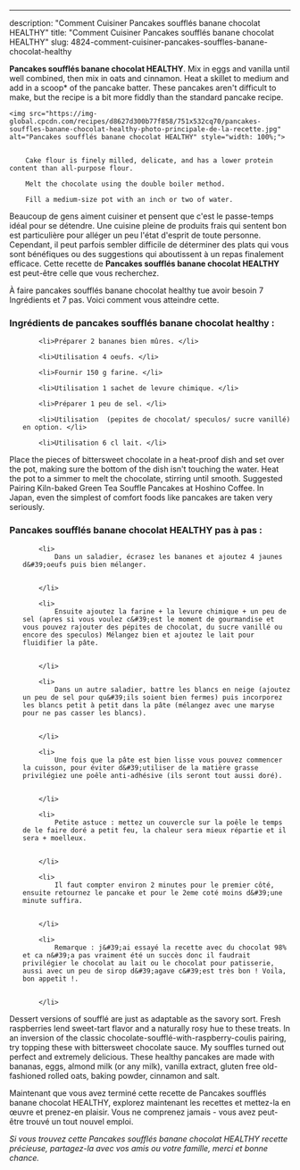 ---
description: "Comment Cuisiner Pancakes soufflés banane chocolat HEALTHY"
title: "Comment Cuisiner Pancakes soufflés banane chocolat HEALTHY"
slug: 4824-comment-cuisiner-pancakes-souffles-banane-chocolat-healthy

<p>
	<strong>Pancakes soufflés banane chocolat HEALTHY</strong>. 
	Mix in eggs and vanilla until well combined, then mix in oats and cinnamon. Heat a skillet to medium and add in a scoop* of the pancake batter. These pancakes aren&#39;t difficult to make, but the recipe is a bit more fiddly than the standard pancake recipe.
</p>
<p>
	
	<img src="https://img-global.cpcdn.com/recipes/d8627d300b77f858/751x532cq70/pancakes-souffles-banane-chocolat-healthy-photo-principale-de-la-recette.jpg" alt="Pancakes soufflés banane chocolat HEALTHY" style="width: 100%;">
	
	
		Cake flour is finely milled, delicate, and has a lower protein content than all-purpose flour.
	
		Melt the chocolate using the double boiler method.
	
		Fill a medium-size pot with an inch or two of water.
	
</p>

Beaucoup de gens aiment cuisiner et pensent que c'est le passe-temps idéal pour se détendre. Une cuisine pleine de produits frais qui sentent bon est particulière pour alléger un peu l'état d'esprit de toute personne. Cependant, il peut parfois sembler difficile de déterminer des plats qui vous sont bénéfiques ou des suggestions qui aboutissent à un repas finalement efficace. Cette recette de <strong> Pancakes soufflés banane chocolat HEALTHY </strong> est peut-être celle que vous recherchez.

<!--inarticleads1-->

À faire pancakes soufflés banane chocolat healthy tue avoir besoin 7 Ingrédients et 7 pas. Voici comment vous atteindre cette.

<h3>Ingrédients de pancakes soufflés banane chocolat healthy :</h3>

<ol>
	
		<li>Préparer 2 bananes bien mûres. </li>
	
		<li>Utilisation 4 oeufs. </li>
	
		<li>Fournir 150 g farine. </li>
	
		<li>Utilisation 1 sachet de levure chimique. </li>
	
		<li>Préparer 1 peu de sel. </li>
	
		<li>Utilisation  (pepites de chocolat/ speculos/ sucre vanillé) en option. </li>
	
		<li>Utilisation 6 cl lait. </li>
	
</ol>

Place the pieces of bittersweet chocolate in a heat-proof dish and set over the pot, making sure the bottom of the dish isn&#39;t touching the water. Heat the pot to a simmer to melt the chocolate, stirring until smooth. Suggested Pairing Kiln-baked Green Tea Souffle Pancakes at Hoshino Coffee. In Japan, even the simplest of comfort foods like pancakes are taken very seriously. 

<!--inarticleads2-->

<h3>Pancakes soufflés banane chocolat HEALTHY pas à pas :</h3>

<ol>
	
		<li>
			Dans un saladier, écrasez les bananes et ajoutez 4 jaunes d&#39;oeufs puis bien mélanger.
			
			
		</li>
	
		<li>
			Ensuite ajoutez la farine + la levure chimique + un peu de sel (apres si vous voulez c&#39;est le moment de gourmandise et vous pouvez rajouter des pépites de chocolat, du sucre vanillé ou encore des speculos) Mélangez bien et ajoutez le lait pour fluidifier la pâte.
			
			
		</li>
	
		<li>
			Dans un autre saladier, battre les blancs en neige (ajoutez un peu de sel pour qu&#39;ils soient bien fermes) puis incorporez les blancs petit à petit dans la pâte (mélangez avec une maryse pour ne pas casser les blancs).
			
			
		</li>
	
		<li>
			Une fois que la pâte est bien lisse vous pouvez commencer la cuisson, pour éviter d&#39;utiliser de la matière grasse privilégiez une poêle anti-adhésive (ils seront tout aussi doré).
			
			
		</li>
	
		<li>
			Petite astuce : mettez un couvercle sur la poêle le temps de le faire doré a petit feu, la chaleur sera mieux répartie et il sera + moelleux.
			
			
		</li>
	
		<li>
			Il faut compter environ 2 minutes pour le premier côté, ensuite retournez le pancake et pour le 2eme coté moins d&#39;une minute suffira.
			
			
		</li>
	
		<li>
			Remarque : j&#39;ai essayé la recette avec du chocolat 98% et ca n&#39;a pas vraiment été un succès donc il faudrait privilégier le chocolat au lait ou le chocolat pour patisserie, aussi avec un peu de sirop d&#39;agave c&#39;est très bon ! Voila, bon appetit !.
			
			
		</li>
	
</ol>

Dessert versions of soufflé are just as adaptable as the savory sort. Fresh raspberries lend sweet-tart flavor and a naturally rosy hue to these treats. In an inversion of the classic chocolate-soufflé-with-raspberry-coulis pairing, try topping these with bittersweet chocolate sauce. My souffles turned out perfect and extremely delicious. These healthy pancakes are made with bananas, eggs, almond milk (or any milk), vanilla extract, gluten free old-fashioned rolled oats, baking powder, cinnamon and salt. 

<!--inarticleads1-->

<p>
Maintenant que vous avez terminé cette recette de Pancakes soufflés banane chocolat HEALTHY, explorez maintenant les recettes et mettez-la en œuvre et prenez-en plaisir. Vous ne comprenez jamais - vous avez peut-être trouvé un tout nouvel emploi.
</p>

<p>
<i>Si vous trouvez cette Pancakes soufflés banane chocolat HEALTHY recette précieuse, partagez-la avec vos amis ou votre famille, merci et bonne chance.</i>
</p>
